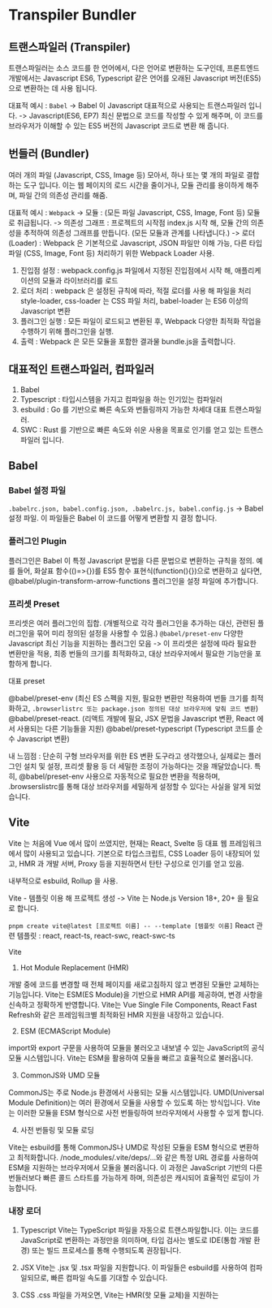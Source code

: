 # Transpiler Bundler 

## 트랜스파일러 (Transpiler) 

트랜스파일러는 소스 코드를 한 언어에서, 다은 언어로 변환하는 도구인데, 
프론트엔드 개발에서는 Javascript ES6, Typescript 같은 언어를 오래된 Javascript 버전(ES5)으로 변환하는 데 사용 됩니다. 

대표적 예시 : `Babel`
-> Babel 이 Javascript 대표적으로 사용되는 트랜스파일러 입니다. 
-> Javascript(ES6, EP7) 최신 문법으로 코드를 작성할 수 있게 해주며, 이 코드를 브라우저가 이해할 수 있는 ES5 버전의 Javascript 코드로 변환 해 줍니다. 

## 번들러 (Bundler) 

여러 개의 파일 (Javascript, CSS, Image 등) 모아서, 하나 또는 몇 개의 파일로 결합하는 도구 입니다. 
이는 웹 페이지의 로드 시간을 줄이거나, 모듈 관리를 용이하게 해주며, 파일 간의 의존성 관리를 해줌. 

대표적 예시 : `Webpack`
-> 모듈 : (모든 파일 Javascript, CSS, Image, Font 등) 모듈로 취급됩니다.
-> 의존성 그래프 : 프로젝트의 시작점 index.js 시작 해, 모듈 간의 의존성을 추적하여 의존성 그래프를 만듭니다. (모든 모듈과 관계를 나타냅니다.)
-> 로더 (Loader) : Webpack 은 기본적으로 Javascript, JSON 파일만 이해 가능, 다른 타입 파일 (CSS, Image, Font 등) 처리하기 위한 Webpack Loader 사용. 

1. 진입점 설정 : webpack.config.js 파일에서 지정된 진입점에서 시작 해, 애플리케이션의 모듈과 라이브러리를 로드 
2. 로더 처리 : webpack 은 설정된 규칙에 따라, 적절 로더를 사용 해 파일을 처리 style-loader, css-loader 는 CSS 파일 처리, babel-loader 는 ES6 이상의 Javascript 변환 
3. 플러그인 실행 :  모든 파일이 로드되고 변환된 후, Webpack 다양한 최적화 작업을 수행하기 위해 플러그인을 실행. 
4. 출력 : Webpack 은 모든 모듈을 포함한 결과물 bundle.js을 출력합니다. 


## 대표적인 트랜스파일러, 컴파일러 

1. Babel 
2. Typescript : 타입시스템을 가지고 컴파일을 하는 인기있는 컴파일러 
3. esbuild : Go 를 기반으로 빠른 속도와 번들링까지 가능한 차세대 대표 트랜스파일러.
4. SWC : Rust 를 기반으로 빠른 속도와 쉬운 사용을 목표로 인기를 얻고 있는 트랜스파일러 입니다. 



## Babel

### Babel 설정 파일 

`.babelrc.json, babel.config.json, .babelrc.js, babel.config.js` -> Babel 설정 파일. 
이 파일들은 Babel 이 코드를 어떻게 변환할 지 결정 합니다. 

### 플러그인 Plugin 

플러그인은 Babel 이 특정 Javascript 문법을 다른 문법으로 변환하는 규칙을 정의.
예를 들어, 화살표 함수(()=>{})를 ES5 함수 표현식(function(){})으로 변환하고 싶다면, @babel/plugin-transform-arrow-functions 플러그인을 설정 파일에 추가합니다.

### 프리셋 Preset 

프리셋은 여러 플러그인의 집합. (개별적으로 각각 플러그인을 추가하는 대신, 관련된 플러그인을 묶어 미리 정의된 설정을 사용할 수 있음.)
`@babel/preset-env` 다양한 Javascript 최신 기능을 지원하는 플러그인 모음 -> 이 프리셋은 설정에 따라 필요한 변환만을 적용, 최종 번들의 크기를 최적화하고, 대상 브라우저에서 필요한 기능만을 포함하게 합니다. 


대표 preset
 
@babel/preset-env (최신 ES 스펙을 지원, 필요한 변환만 적용하여 번들 크기를 최적화하고, `.browserlistrc 또는 package.json 정의된 대상 브라우저에 맞춰 코드 변환`)
@babel/preset-react. (리액트 개발에 필요, JSX 문법을 Javascript 변환, React 에서 사용되는 다른 기능들을 지원)
@babel/preset-typescript (Typescript 코드를 순수 Javascript 변환)

내 느낌점 : 단순히 구형 브라우저를 위한 ES 변환 도구라고 생각했으나, 실제로는 플러그인 설치 및 설정, 프리셋 활용 등 더 세밀한 조정이 가능하다는 것을 깨달았습니다. 특히, @babel/preset-env 사용으로 자동적으로 필요한 변환을 적용하며, .browserslistrc를 통해 대상 브라우저를 세밀하게 설정할 수 있다는 사실을 알게 되었습니다.


## Vite 

Vite 는 처음에 Vue 에서 많이 쓰였지만, 현재는 React, Svelte 등 대표 웹 프레임워크에서 많이 사용되고 있습니다. 
기본으로 타입스크립트, CSS Loader 등이 내장되어 있고, HMR 과 개발 서버, Proxy 등을 지원하면서 탄탄 구성으로 인기를 얻고 있음. 

내부적으로 esbuild, Rollup 을 사용. 

Vite - 템플릿 이용 해 프로젝트 생성 -> Vite 는 Node.js Version 18+, 20+ 을 필요로 합니다.

`pnpm create vite@latest [프로젝트 이름] -- --template [템플릿 이름]`
React 관련 템플릿 : react, react-ts, react-swc, react-swc-ts 

Vite

1. Hot Module Replacement (HMR)

개발 중에 코드를 변경할 때 전체 페이지를 새로고침하지 않고 변경된 모듈만 교체하는 기능입니다.
Vite는 ESM(ES Module)을 기반으로 HMR API를 제공하여, 변경 사항을 신속하고 정확하게 반영합니다.
Vite는 Vue Single File Components, React Fast Refresh와 같은 프레임워크별 최적화된 HMR 지원을 내장하고 있습니다.

2. ESM (ECMAScript Module)

import와 export 구문을 사용하여 모듈을 불러오고 내보낼 수 있는 JavaScript의 공식 모듈 시스템입니다.
Vite는 ESM을 활용하여 모듈을 빠르고 효율적으로 불러옵니다.

3. CommonJS와 UMD 모듈

CommonJS는 주로 Node.js 환경에서 사용되는 모듈 시스템입니다.
UMD(Universal Module Definition)는 여러 환경에서 모듈을 사용할 수 있도록 하는 방식입니다.
Vite는 이러한 모듈을 ESM 형식으로 사전 번들링하여 브라우저에서 사용할 수 있게 합니다.

4. 사전 번들링 및 모듈 로딩

Vite는 esbuild를 통해 CommonJS나 UMD로 작성된 모듈을 ESM 형식으로 변환하고 최적화합니다.
/node_modules/.vite/deps/...와 같은 특정 URL 경로를 사용하여 ESM을 지원하는 브라우저에서 모듈을 불러옵니다.
이 과정은 JavaScript 기반의 다른 번들러보다 빠른 콜드 스타트를 가능하게 하며, 의존성은 캐시되어 효율적인 로딩이 가능합니다.


### 내장 로더 

1. Typescript
Vite는 TypeScript 파일을 자동으로 트랜스파일합니다. 이는 코드를 JavaScript로 변환하는 과정만을 의미하며, 타입 검사는 별도로 IDE(통합 개발 환경) 또는 빌드 프로세스를 통해 수행되도록 권장됩니다.

2. JSX
Vite는 .jsx 및 .tsx 파일을 지원합니다. 이 파일들은 esbuild를 사용하여 컴파일되므로, 빠른 컴파일 속도를 기대할 수 있습니다.

3. CSS
.css 파일을 가져오면, Vite는 HMR(핫 모듈 교체)을 지원하는 <style> 태그를 통해 웹 페이지에 스타일을 동적으로 주입합니다. 이를 통해 개발 중 스타일 변경 사항이 즉시 반영됩니다.

4. 이미지 및 정적 에셋 (예: PNG)
정적 에셋(이미지 파일 등)을 import하면, Vite는 해당 에셋에 대한 공개 URL을 반환합니다. 이는 웹 애플리케이션에서 이미지와 같은 자원을 쉽게 참조할 수 있게 해줍니다.

5. JSON
JSON 파일은 직접 import가 가능합니다. 필요한 필드만을 선택하여 가져올 수 있으며, 이는 불필요한 데이터를 제거하는 트리 쉐이킹(tree shaking)을 가능하게 합니다.

### Webpack 과 Vite 차이점 

빌드 방식 : Webpack 은 모든 모듈을 분석 후, 하나의 번들로 결합하는 접근 방식을 사용합니다. Vite 는 개발 모드에서 네이티브 ES 모듈을 활용하여 필요한 부분만을 빠르게 로드하고 변환합니다. 

